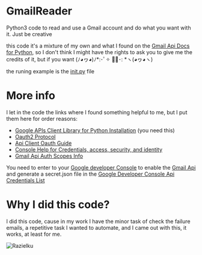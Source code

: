 # GmailReader
Python3 code to read and use a Gmail account and do what you want with it. Just be creative

this code it's a mixture of my own and what I found on the [Gmail Api Docs for Python](https://developers.google.com/gmail/api/quickstart/python), so I don't think I might have the rights to ask you to give me the credits of it, but if you want (ﾉ◕ヮ◕)ﾉ*:･ﾟ✧ ✧ﾟ･: *ヽ(◕ヮ◕ヽ)

the runing example is the [init.py](https://github.com/razielku/GmailReader/blob/master/init.py) file
# More info
I let in the code the links where I found something helpful to me, but I put them here for order reasons:
 - [Google APIs Client Library for Python Installation](https://developers.google.com/api-client-library/python/start/installation) (you need this)
 - [Oauth2 Protocol](https://developers.google.com/identity/protocols/OAuth2)
 - [Api Client Oauth Guide](https://developers.google.com/api-client-library/python/guide/aaa_oauth)
 - [Console Help for Credentials, access, security, and identity](https://support.google.com/cloud/answer/6158857?hl=en&ref_topic=6262490)
 - [Gmail Api Auth Scopes Info](https://developers.google.com/gmail/api/auth/scopes#gmail_scopes)
  
You need to enter to your [Google developer Console](https://console.developers.google.com) to enable the [Gmail Api](https://console.developers.google.com/apis/api/gmail/overview) and generate a secret.json file in the [Google Developer Console Api Credentials List](https://console.developers.google.com/apis/credentials)

# Why I did this code?
I did this code, cause in my work I have the minor task of check the failure emails, a repetitive task I wanted to automate, and I came out with this, it works, at least for me.

![Razielku](https://avatars3.githubusercontent.com/u/16324160?v=3&s=96)
